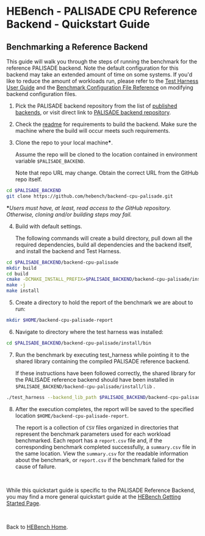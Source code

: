 # HEBench - PALISADE CPU Reference Backend - Quickstart Guide

## Benchmarking a Reference Backend

This guide will walk you through the steps of running the benchmark for the reference PALISADE backend. Note the default configuration for this backend may take an extended amount of time on some systems. If you'd like to reduce the amount of workloads run, please refer to the [Test Harness User Guide](https://hebench.github.io/frontend/test_harness_usage_guide.html) and the [Benchmark Configuration File Reference](https://hebench.github.io/frontend/config_file_reference.html) on modifying backend configuration files.

1. Pick the PALISADE backend repository from the list of [published backends](https://hebench.github.io/hebench_published_backends.html), or visit direct link to [PALISADE backend repository](https://github.com/hebench/backend-cpu-palisade).

2. Check the [readme](https://github.com/hebench/backend-cpu-palisade/blob/main/README.md) for requirements to build the backend.
   Make sure the machine where the build will occur meets such requirements.

3. Clone the repo to your local machine<b>*</b>.

   Assume the repo will be cloned to the location contained in environment variable `$PALISADE_BACKEND`.

   Note that repo URL may change. Obtain the correct URL from the GitHub repo itself.

```bash
cd $PALISADE_BACKEND
git clone https://github.com/hebench/backend-cpu-palisade.git
```

<b>*</b>_Users must have, at least, read access to the GitHub repository. Otherwise, cloning and/or building steps may fail._

4. Build with default settings.

   The following commands will create a build directory, pull down all the required dependencies, build all dependencies and the backend itself, and install the backend and Test Harness.

```bash
cd $PALISADE_BACKEND/backend-cpu-palisade
mkdir build
cd build
cmake -DCMAKE_INSTALL_PREFIX=$PALISADE_BACKEND/backend-cpu-palisade/install -DCMAKE_BUILD_TYPE=Release ..
make -j
make install
```

5. Create a directory to hold the report of the benchmark we are about to run:

```bash
mkdir $HOME/backend-cpu-palisade-report
```

6. Navigate to directory where the test harness was installed:

```bash
cd $PALISADE_BACKEND/backend-cpu-palisade/install/bin
```

7. Run the benchmark by executing test_harness while pointing it to the shared library containing the compiled PALISADE reference backend.

   If these instructions have been followed correctly, the shared library for the PALISADE reference backend should have been installed in `$PALISADE_BACKEND/backend-cpu-palisade/install/lib` .


```bash
./test_harness --backend_lib_path $PALISADE_BACKEND/backend-cpu-palisade/install/lib/libhebench_palisade_backend.so --report_root_path $HOME/backend-cpu-palisade-report
```

8. After the execution completes, the report will be saved to the specified location `$HOME/backend-cpu-palisade-report`.

   The report is a collection of `CSV` files organized in directories that represent the benchmark parameters used for each workload benchmarked. Each report has a `report.csv` file and, if the corresponding benchmark completed successfully, a `summary.csv` file in the same location. View the `summary.csv` for the readable information about the benchmark, or `report.csv` if the benchmark failed for the cause of failure.

<br/>

While this quickstart guide is specific to the PALISADE Reference Backend, you may find a more general quickstart guide at the [HEBench Getting Started Page](https://hebench.github.io/quickstart_guide.html).

<br/>

Back to [HEBench Home](https://hebench.github.io/).
